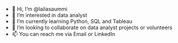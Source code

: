 - 👋 Hi, I’m @lailasaummi
- 👀 I’m interested in data analyst
- 🌱 I’m currently learning Python, SQL and Tableau
- 💞️ I’m looking to collaborate on data analyst projects or volunteers
- 📫 You can reach me via Email or LinkedIn

<!---
lailasaummi/lailasaummi is a ✨ special ✨ repository because its `README.md` (this file) appears on your GitHub profile.
You can click the Preview link to take a look at your changes.
--->
